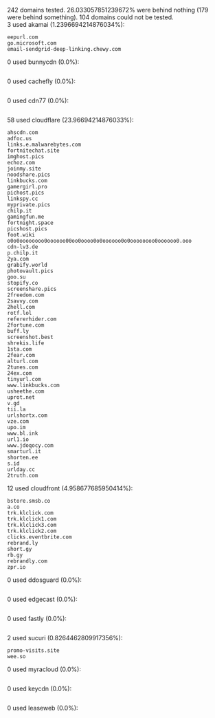 242 domains tested. 26.033057851239672% were behind nothing (179 were behind something). 104 domains could not be tested.<br>
3 used akamai (1.2396694214876034%):
```
eepurl.com
go.microsoft.com
email-sendgrid-deep-linking.chewy.com
```

0 used bunnycdn (0.0%):
```

```

0 used cachefly (0.0%):
```

```

0 used cdn77 (0.0%):
```

```

58 used cloudflare (23.96694214876033%):
```
ahscdn.com
adfoc.us
links.e.malwarebytes.com
fortnitechat.site
imghost.pics
echoz.com
joinmy.site
noodshare.pics
linkbucks.com
gamergirl.pro
pichost.pics
linkspy.cc
myprivate.pics
chilp.it
gamingfun.me
fortnight.space
picshost.pics
foot.wiki
o0o0oooooooo0oooooo00oo0oooo0o0oooooo0o0oooooooo0oooooo0.ooo
cdn-lv3.de
p.chilp.it
2ya.com
grabify.world
photovault.pics
goo.su
stopify.co
screenshare.pics
2freedom.com
2savvy.com
2hell.com
rotf.lol
refererhider.com
2fortune.com
buff.ly
screenshot.best
shrekis.life
1sta.com
2fear.com
alturl.com
2tunes.com
24ex.com
tinyurl.com
www.linkbucks.com
usheethe.com
uprot.net
v.gd
tii.la
urlshortx.com
vze.com
upo.im
www.bl.ink
url1.io
www.jdoqocy.com
smarturl.it
shorten.ee
s.id
urlday.cc
2truth.com
```

12 used cloudfront (4.958677685950414%):
```
bstore.smsb.co
a.co
trk.klclick.com
trk.klclick1.com
trk.klclick3.com
trk.klclick2.com
clicks.eventbrite.com
rebrand.ly
short.gy
rb.gy
rebrandly.com
zpr.io
```

0 used ddosguard (0.0%):
```

```

0 used edgecast (0.0%):
```

```

0 used fastly (0.0%):
```

```

2 used sucuri (0.8264462809917356%):
```
promo-visits.site
wee.so
```

0 used myracloud (0.0%):
```

```

0 used keycdn (0.0%):
```

```

0 used leaseweb (0.0%):
```

```
